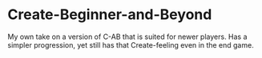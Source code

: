 # Create-Beginner-and-Beyond
My own take on a version of C-AB that is suited for newer players.
Has a simpler progression, yet still has that Create-feeling even in the end game.
